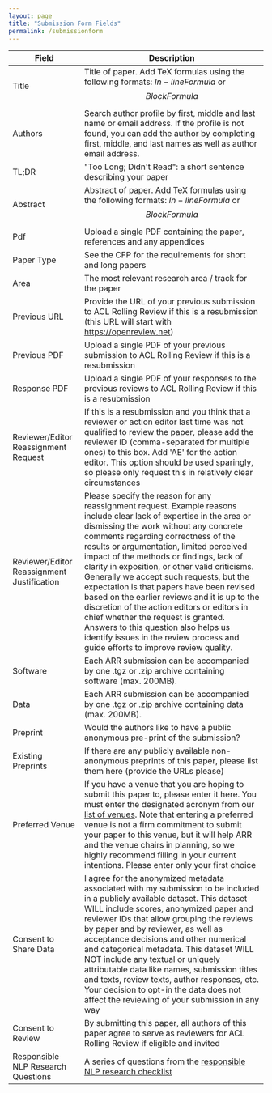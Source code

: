 ```yaml
---
layout: page
title: "Submission Form Fields"
permalink: /submissionform
---
```


| Field | Description |
|-------|--------|
| Title | Title of paper. Add TeX formulas using the following formats: $In-line Formula$ or $$Block Formula$$  |
| Authors | Search author profile by first, middle and last name or email address. If the profile is not found, you can add the author by completing first, middle, and last names as well as author email address.  |
| TL;DR | "Too Long; Didn't Read": a short sentence describing your paper  |
| Abstract | Abstract of paper. Add TeX formulas using the following formats: $In-line Formula$ or $$Block Formula$$ |
| Pdf | Upload a single PDF containing the paper, references and any appendices |
| Paper Type | See the CFP for the requirements for short and long papers |
| Area | The most relevant research area / track for the paper |
| Previous URL | Provide the URL of your previous submission to ACL Rolling Review if this is a resubmission (this URL will start with https://openreview.net) |
| Previous PDF | Upload a single PDF of your previous submission to ACL Rolling Review if this is a resubmission |
| Response PDF | Upload a single PDF of your responses to the previous reviews to ACL Rolling Review if this is a resubmission |
| Reviewer/Editor Reassignment Request | If this is a resubmission and you think that a reviewer or action editor last time was not qualified to review the paper, please add the reviewer ID (comma-separated for multiple ones) to this box. Add 'AE' for the action editor. This option should be used sparingly, so please only request this in relatively clear circumstances |
| Reviewer/Editor Reassignment Justification | Please specify the reason for any reassignment request. Example reasons include clear lack of expertise in the area or dismissing the work without any concrete comments regarding correctness of the results or argumentation, limited perceived impact of the methods or findings, lack of clarity in exposition, or other valid criticisms. Generally we accept such requests, but the expectation is that papers have been revised based on the earlier reviews and it is up to the discretion of the action editors or editors in chief whether the request is granted. Answers to this question also helps us identify issues in the review process and guide efforts to improve review quality. |
| Software | Each ARR submission can be accompanied by one .tgz or .zip archive containing software (max. 200MB). |
| Data | Each ARR submission can be accompanied by one .tgz or .zip archive containing data (max. 200MB). |
| Preprint | Would the authors like to have a public anonymous pre-print of the submission? |
| Existing Preprints | If there are any publicly available non-anonymous preprints of this paper, please list them here (provide the URLs please) |
| Preferred Venue | If you have a venue that you are hoping to submit this paper to, please enter it here. You must enter the designated acronym from our [list of venues](/dates). Note that entering a preferred venue is not a firm commitment to submit your paper to this venue, but it will help ARR and the venue chairs in planning, so we highly recommend filling in your current intentions. Please enter only your first choice |
| Consent to Share Data | I agree for the anonymized metadata associated with my submission to be included in a publicly available dataset. This dataset WILL include scores, anonymized paper and reviewer IDs that allow grouping the reviews by paper and by reviewer, as well as acceptance decisions and other numerical and categorical metadata. This dataset WILL NOT include any textual or uniquely attributable data like names, submission titles and texts, review texts, author responses, etc. Your decision to opt-in the data does not affect the reviewing of your submission in any way |
| Consent to Review | By submitting this paper, all authors of this paper agree to serve as reviewers for ACL Rolling Review if eligible and invited |
| Responsible NLP Research Questions | A series of questions from the [responsible NLP research checklist](/responsibleNLPresearch) |
